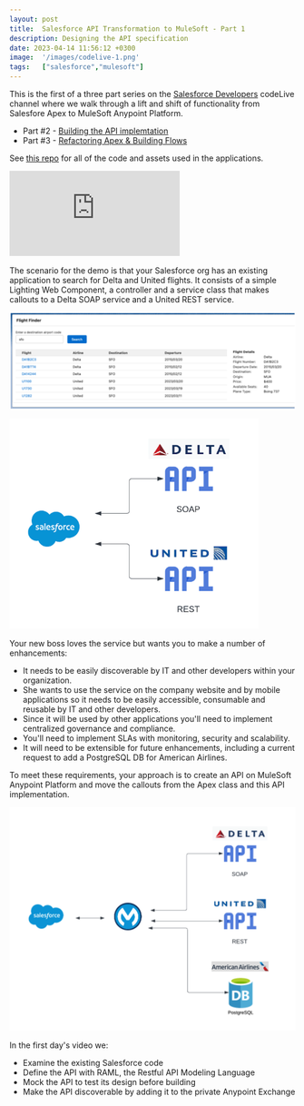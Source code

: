 ```yaml
---
layout: post
title:  Salesforce API Transformation to MuleSoft - Part 1
description: Designing the API specification
date: 2023-04-14 11:56:12 +0300
image:  '/images/codelive-1.png'
tags:   ["salesforce","mulesoft"]
---
```


This is the first of a three part series on the [Salesforce Developers](https://www.youtube.com/@SalesforceDevs) codeLive channel where we walk through a lift and shift of functionality from Salesfore Apex to MuleSoft Anypoint Platform.

- Part #2 - [Building the API implemtation](https://www.jeffdouglas.com/part-2-salesforce-api-transformatin-to-mulesoft)
- Part #3 - [Refactoring Apex & Building Flows](https://www.jeffdouglas.com/part-3-salesforce-api-transformatin-to-mulesoft)

See [this repo](https://github.com/jeffdonthemic/flight-finder-salesforce) for all of the code and assets used in the applications.

<p><iframe src="https://www.youtube.com/embed/9P0xWswm6Cc" loading="lazy" frameborder="0" allowfullscreen=""></iframe></p>

The scenario for the demo is that your Salesforce org has an existing application to search for Delta and United flights. It consists of a simple Lighting Web Component, a controller and a service class that makes callouts to a Delta SOAP service and a United REST service.

<p><img src="images/codelive-lwc.png" alt="LWC interface" ></p>

<p><img src="images/codelive-current-architecture.png" alt="Current architecture" ></p>

Your new boss loves the service but wants you to make a number of enhancements:

- It needs to be easily discoverable by IT and other developers within your organization.
- She wants to use the service on the company website and by mobile applications so it needs to be easily accessible, consumable and reusable by IT and other developers.
- Since it will be used by other applications you'll need to implement centralized governance and compliance.
- You'll need to implement SLAs with monitoring, security and scalability.
- It will need to be extensible for future enhancements, including a current request to add a PostgreSQL DB for American Airlines.

To meet these requirements, your approach is to create an API on MuleSoft Anypoint Platform and move the callouts from the Apex class and this API implementation.  

<p><img src="images/codelive-proposed-architecture.png" alt="Proposed architecture" ></p>

In the first day's video we:

- Examine the existing Salesforce code
- Define the API with RAML, the Restful API Modeling Language
- Mock the API to test its design before building
- Make the API discoverable by adding it to the private Anypoint Exchange








